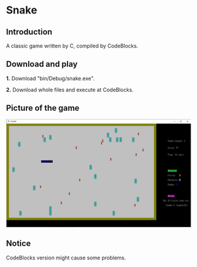# Snake

## Introduction

A classic game written by C, compiled by CodeBlocks.

## Download and play
**1.** Download "bin/Debug/snake.exe".

**2.** Download whole files and execute at CodeBlocks.

## Picture of the game
![picture](https://github.com/teng2023/Snake/blob/main/picture.png)

## Notice

CodeBlocks version might cause some problems.
